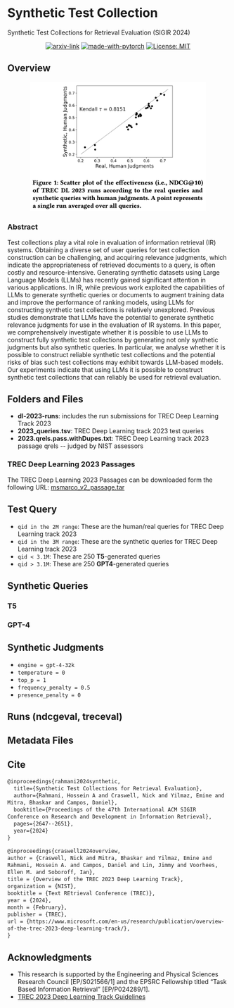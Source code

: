 # Synthetic Test Collection
Synthetic Test Collections for Retrieval Evaluation (SIGIR 2024)

<div align="center">

  [![arxiv-link](https://img.shields.io/badge/Paper-PDF-red?style=flat&logo=arXiv&logoColor=red)](https://arxiv.org/pdf/2405.07767)
  [![made-with-pytorch](https://img.shields.io/badge/Made%20with-PyTorch-brightgreen)](https://pytorch.org/)
  [![License: MIT](https://img.shields.io/badge/License-MIT-yellow.svg)](https://opensource.org/licenses/MIT)
</div>

## Overview
<p align="center">
  <img src="figs/synthetic-queries.png" width="400">
</a>
<br />

### Abstract
Test collections play a vital role in evaluation of information retrieval (IR) systems. Obtaining a diverse set of user queries for test collection construction can be challenging, and acquiring relevance judgments, which indicate the appropriateness of retrieved documents to a query, is often costly and resource-intensive. Generating synthetic datasets using Large Language Models (LLMs) has recently gained significant attention in various applications. In IR, while previous work exploited the capabilities of LLMs to generate synthetic queries or documents to augment training data and improve the performance of ranking models, using LLMs for constructing synthetic test collections is relatively unexplored. Previous studies demonstrate that LLMs have the potential to generate synthetic relevance judgments for use in the evaluation of IR systems. In this paper, we comprehensively investigate whether it is possible to use LLMs to construct fully synthetic test collections by generating not only synthetic judgments but also synthetic queries. In particular, we analyse whether it is possible to construct reliable synthetic test collections and the potential risks of bias such test collections may exhibit towards LLM-based models. Our experiments indicate that using LLMs it is possible to construct synthetic test collections that can reliably be used for retrieval evaluation.

## Folders and Files
- __dl-2023-runs__: includes the run submissions for TREC Deep Learning Track 2023
- __2023_queries.tsv__: TREC Deep Learning track 2023 test queries
- __2023.qrels.pass.withDupes.txt__: TREC Deep Learning track 2023 passage qrels -- judged by NIST assessors

### TREC Deep Learning 2023 Passages
The TREC Deep Learning 2023 Passages can be downloaded form the following URL: <a href="https://msmarco.z22.web.core.windows.net/msmarcoranking/msmarco_v2_passage.tar" target="_blank">msmarco_v2_passage.tar</a>


## Test Query
- `qid in the 2M range`: These are the human/real queries for TREC Deep Learning track 2023
- `qid in the 3M range`: These are the synthetic queries for TREC Deep Learning track 2023
- `qid < 3.1M`: These are 250 **T5**-generated queries
- `qid > 3.1M`: These are 250 **GPT4**-generated queries

## Synthetic Queries

### T5

### GPT-4

## Synthetic Judgments
- `engine = gpt-4-32k`
- `temperature = 0`
- `top_p = 1`
- `frequency_penalty = 0.5`
- `presence_penalty = 0`

## Runs (ndcgeval, treceval)

## Metadata Files

## Cite
```
@inproceedings{rahmani2024synthetic,
  title={Synthetic Test Collections for Retrieval Evaluation},
  author={Rahmani, Hossein A and Craswell, Nick and Yilmaz, Emine and Mitra, Bhaskar and Campos, Daniel},
  booktitle={Proceedings of the 47th International ACM SIGIR Conference on Research and Development in Information Retrieval},
  pages={2647--2651},
  year={2024}
}
```

```
@inproceedings{craswell2024overview,
author = {Craswell, Nick and Mitra, Bhaskar and Yilmaz, Emine and Rahmani, Hossein A. and Campos, Daniel and Lin, Jimmy and Voorhees, Ellen M. and Soboroff, Ian},
title = {Overview of the TREC 2023 Deep Learning Track},
organization = {NIST},
booktitle = {Text REtrieval Conference (TREC)},
year = {2024},
month = {February},
publisher = {TREC},
url = {https://www.microsoft.com/en-us/research/publication/overview-of-the-trec-2023-deep-learning-track/},
}
```

## Acknowledgments
- This research is supported by the Engineering and Physical Sciences Research Council [EP/S021566/1] and the EPSRC Fellowship titled “Task Based Information Retrieval” [EP/P024289/1].
- <a href="https://microsoft.github.io/msmarco/TREC-Deep-Learning.html" target="_blank">TREC 2023 Deep Learning Track Guidelines</a>